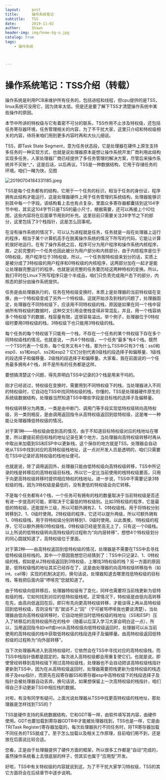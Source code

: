 ```yaml
---
layout:     post
title:      操作系统笔记
subtitle:   TSS
date:       2019-11-02
author:     Shawn
header-img: img/home-bg-o.jpg
catalog: true
tags:
    - 操作系统



---
```


# 操作系统笔记：TSS介绍（转载）



操作系统是利用PCB来维护所有任务的，包括进程和线程，但cpu提供的是TSS，linux系统可没用它，因为效率太低。但是还是要了解下TSS才清楚操作系统中某些操作的原因。

本节中所讲的特权级与它有着密不可分的联系，TSS作用不止涉及特权级，还包括任务寄存器环境，任务管理相关的内容，为了不干扰大家，这里只介绍和特权级相关的内容，待将来咱们用到更多内容时再和大伙儿细说。

TSS，即Task State Segment，意为任务状态段，它是处理器在硬件上原生支持多任务的一种实现方式，也就是说处理器原本是想让操作系统开发厂商利用此结构实现多任务，人家处理器厂商已经提供了多任务管理的解决方案，尽管后来操作系统并不买账^_^，这是后话，以后再议。TSS是一种数据结构，它用于存储任务的环境。咱们一睹为快，见图

![20190704184331185.jpeg](https://i.loli.net/2019/11/02/f1jeOVX7Dk4Z65S.jpg)

TSS是每个任务都有的结构，它用于一个任务的标识，相当于任务的身份证，程序拥有此结构才能运行，这是处理器硬件上用于任务管理的系统结构，处理器能够识别其中每一个字段。该结构看上去也有点复杂，里面众多寄存器都囊括到这104字节中啦，其实这104字节只是TSS的最小尺寸，根据需要，还可以再接上个IO位图，这些内容将在后面章节用到时补充。这里目前只需要关注28字节之下的部分，这里包括了3个栈指针，这是怎么回事呢。

在没有操作系统的情况下，可以认为进程就是任务，任务就是一段在处理器上运行的程序，相当于某个计算机高手在脱离操作系统的情况下所写的代码，它能让计算机很好地运行。在有了操作系统之后，程序可分为用户程序和操作系统内核程序，故，之前完整的一个任务也因此被分为用户部分和内核部分，由于内核程序是位于0特权级，用户程序位于3特权级，所以，一个任务按特权级来划分的话，实质上是被分成了3特权级的用户程序和0特权级的内核程序，这两部分加在一起才是能让处理器完整运行的程序，也就是说完整的任务要历经这两种特权的变换。所以，我们平时在Linux下所写程序只是个半成品，咱们只负责完成用户态下的部分，内核态的部分由操作系统提供。

任务是由处理器执行的，任务在特权级变换时，本质上是处理器的当前特权级在变换，由一个特权级变成了另外一个特权级。这就开始涉及到栈的问题了，处理器固定，处理器在不同特权级下，应该用不同特权级的栈，原因是如果在同一个栈中容纳所有特权级的数据时，这种交叉引用会使栈变得非常混乱，并且，用一个栈容纳多个特权级下的数据，栈容量有限，这很容易溢出。举个例子，处理器位于0特权级时要用0特权级的栈，3特权级下也只能用3特权级的栈。

每个任务的每个特权级下只能有一个栈，不存在一个任务的某个特权级下存在多个同特权级栈的情况。也就是说，一共4个特权级，一个任务“最多”有4个栈。既然一个TSS代表一个任务，每个任务又有4个栈，那为什么TSS中只有3个栈：ss0和esp0、ss1和esp1、ss2和esp2？它们分别代表0级栈的段选择子和偏移量、1级栈的段选择子和偏移量、2级栈的段选择子和偏移量。大家看，我在前面说的一个任务最多拥有4个栈，并不是所有的任务都是这样。

要想搞清楚这个问题，得先弄明白TSS中记录的3个栈是用来干吗的。

刚才已经说过，特权级在变换时，需要用到不同特权级下的栈，当处理器进入不同的特权级时，它自动在TSS中找同特权级的栈，你懂的，TSS是处理器硬件原生的系统级数据结构，处理器当然知道TSS中哪些字段是目标栈的选择子及偏移量。

特权级转移分为两类，一类是由中断门、调用门等手段实现低特权级转向高特权级，另一类则相反，是由调用返回指令从高特权级返回到低特权级，这是唯一一种能让处理器降低特权级的情况。

对于第1种——特权级由低到高的情况，由于不知道目标特权级对应的栈地址在哪里，所以要提前把目标栈的地址记录在某个地方，当处理器向高特权级转移时再从中取出来加载到SS和ESP中以更新栈，这个保存的地方就是TSS。处理器会自动地从TSS中找到对应的高特权级栈地址，这一点对开发人员是透明的，咱们只需要在TSS中记录好高特权级的栈地址便可。

也就是说，除了调用返回外，处理器只能由低特权级向高特权级转移，TSS中所记录的栈是转移后的高特权级目标栈，所以它一定比当前使用的栈特权级要高，只用于向更高特权级转移时提供相应特权的栈地址。进一步说，TSS中不需要记录3特权级的栈，因为3特权级是最低的，没有更低的特权级会向它转移。

不是每个任务都有4个栈，一个任务可有拥有的栈的数量取决于当前特权级是否还有进一步提高的可能，即取决于它最低的特权级别。比如3特权级的程序，它是最低的特权级，还能提升三级，所以可额外拥有2、1、0特权级栈，用于将特权分别转移到2、1、0级时使用。2特权级的程序，它还可以提升两级，所以可额外拥有1、0特权级栈，用于将特权级分别转移到1、0级时使用。以此类推，1特权级的程序，它可以额外拥有0特权级栈，0特权级已经是至高无上了，只有这一个0级栈。以上所说的低特权级转向高特权级的过程称为“向内层转移”，想想4个特权级划分的同心圆就知道了，高特权级位于里面。

对于第2种——由高特权返回到低特权级的情况，处理器是不需要在TSS中去寻找低特权级目标栈的。其中一个原因我想您已经猜到了：TSS中只记录2、1、0特权级的栈，假如是从2特权级返回到3特权级，上哪找3特权级的栈？另一方面的原因是，低特权级栈的地址其实已经存在了，这是由处理器的向高特权级转移指令（如int、call等）实现的机制决定的，换句话说，处理器知道去哪里找低特权级的目标栈，等我把后面内容“啰嗦完”您就知道了。

由于特权级向低转移后，处理器特权级有了变化，同样也需要将当前栈更新为低特权级的栈，它如何找到对应的低特权级栈呢。正常情况下，特权级是由低向高转移在先，由高向低返回在后，即只有先向更高特权级转移，才能谈得上再从高特权级回到低特权级，否则没有“去”就谈不上“回”（宁可被骂啰嗦我也要说清楚）。当处理器由低向高特权级转移时，它自动地把当时低特权级的栈地址（SS和ESP）压入了转移后的高特权级所在的栈中（随着以后深入学习大家会明白这一点），所以，当用返回指令如retf或iret从高特权级向低特权级返回时，处理器可以从当前使用的高特权级的栈中获取低特权级的栈段选择子及偏移量。由高特权级返回低特权级的过程称为“向外层转移”。

当下次处理器再进入到高特权级时，它依然会在TSS中寻找对应的高特权级栈，而TSS中栈指针值都是固定的，每次进入高特权级都会用重复使它们。也就是说，即使曾经转移到高特权级下用过高特权级栈，处理器也不会自动把该高特权级栈指针更新到TSS中，因为在从高特权级返回时，处理器需要把栈更新为低特权级的栈选择子及esp指针，而原先在段寄存器SS和寄存器esp中高特权级下的栈段选择子及指针会被处理器自动丢弃。换句话说，如果想保留上一次高特权级的栈指针，咱们得自己手动更新TSS中相应栈的数据。

对啦，有没有同学有疑问，上面光说处理器从TSS中找更高特权级的栈地址，那处理器是怎样找到TSS的？

TSS是硬件支持的系统数据结构，它和GDT等一样，由软件填写其内容，由硬件使用。GDT也要加载到寄存器GDTR中才能被处理器找到，TSS也是一样，它是由TR(Task Register)寄存器加载的，每次处理器执行不同任务时，将TR寄存器加载不同任务的TSS就成了。至于怎么加载以及相关工作原理，目前咱们用不到，还是放在后面说比较合适。

您看，正是由于处理器提供了硬件方面的框架，所以很多工作都是“自动”完成的，虽然操作系统看上去很底层的样子，但其实也属于“应用型”开发。

好啦，TSS中有关特权级的内容就说到这，为了不干扰大家学习特权级，TSS的其它方面将会在后续章节中逐步说明。